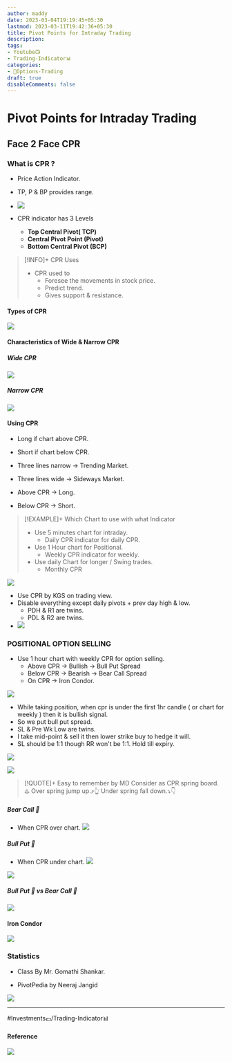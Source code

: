 ```yaml
---
author: maddy
date: 2023-03-04T19:19:45+05:30
lastmod: 2023-03-11T19:42:36+05:30
title: Pivot Points for Intraday Trading
description: 
tags:
- Youtube📺
- Trading-Indicator📊 
categories: 
- 🤹Options-Trading
draft: true
disableComments: false
---
```

# Pivot Points for Intraday Trading

## Face 2 Face CPR

### What is CPR ?

- Price Action Indicator.

- TP, P & BP provides range.
- ![](https://i.imgur.com/WBN0qzam.png)

- CPR indicator has 3 Levels
	- **Top Central Pivot( TCP)**
	- **Central Pivot Point (Pivot)**
	- **Bottom Central Pivot (BCP)**

>[!INFO]+ CPR Uses
>- CPR used to
>	- Foresee the  movements in stock price.
>	- Predict trend.
>	- Gives support & resistance.

#### Types of CPR

![](https://i.imgur.com/eLOJ9k1.png)

#### Characteristics of Wide & Narrow CPR

##### Wide CPR

![](https://i.imgur.com/EQ92Oyk.png)

##### Narrow CPR

![](https://i.imgur.com/KIjx8Mk.png)

#### Using CPR

- Long if chart above CPR.
- Short if chart below CPR.

- Three lines narrow → Trending Market.
- Three lines wide → Sideways Market.
- Above CPR → Long.
- Below CPR → Short.

>[!EXAMPLE]+ Which Chart to use with what Indicator
> - Use 5 minutes chart for intraday.
> 	- Daily CPR indicator for daily CPR.
>- Use 1 Hour chart for Positional.
>	- Weekly CPR indicator for weekly.
>- Use daily Chart for longer / Swing trades.
>	- Monthly CPR


![](https://i.imgur.com/XD2voEc.png)

- Use CPR by KGS on trading view.
- Disable everything except daily pivots + prev day high & low.
	- PDH & R1 are twins.
	- PDL & R2 are twins.
- ![](https://i.imgur.com/PwjZn06.png)

### POSITIONAL OPTION SELLING

- Use 1 hour chart with weekly CPR for option selling.
	- Above CPR → Bullish → Bull Put Spread
	- Below CPR → Bearish → Bear Call Spread
	- On CPR → Iron Condor.


![](https://i.imgur.com/uVvejtR.png)

- While taking position, when cpr is under the first 1hr candle ( or chart for weekly ) then it is bullish signal.
- So we put bull put spread.
- SL & Pre Wk Low are twins.
- I take mid-point & sell it then lower strike buy to hedge it will.
- SL should be 1:1 though RR won't be 1:1. Hold till expiry.

![](https://i.imgur.com/pw99uRU.png)

![](https://i.imgur.com/n0naY6e.png)

>[!QUOTE]+ Easy to remember by MD
> Consider as CPR spring board. ♨️
> Over spring jump up.⤴️👆
> Under spring fall down.⤵️👇

##### Bear Call 🐻
- When CPR over chart.
![](https://i.imgur.com/hzor0r7.png)

##### Bull Put 🐂
- When CPR under chart.
![](https://i.imgur.com/E05JBi5.png)


![](https://i.imgur.com/leCfnP5.png)


##### Bull Put 🐂 vs Bear Call 🐻

![](https://i.imgur.com/78P9zXa.png)

#### Iron Condor

![](https://i.imgur.com/6kAi1nn.png)


### Statistics


- Class By Mr. Gomathi Shankar.



- PivotPedia by Neeraj Jangid

![](https://i.imgur.com/XWQzEvz.png)




---
#Investments💷/Trading-Indicator📊 

#### Reference


![](https://i.imgur.com/1szqsjx.png)

